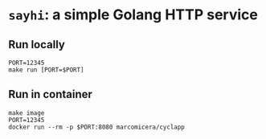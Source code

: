# `sayhi`: a simple Golang HTTP service

## Run locally
```
PORT=12345
make run [PORT=$PORT]
```

## Run in container
```
make image
PORT=12345
docker run --rm -p $PORT:8080 marcomicera/cyclapp
```